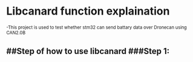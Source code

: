 # Libcanard function explaination

<span style="font-size:smaller;">
  -This project is used to test whether stm32 can send battary data over Dronecan using CAN2.0B
</span>

 ##Step of how to use libcanard
 ###Step 1:
---









